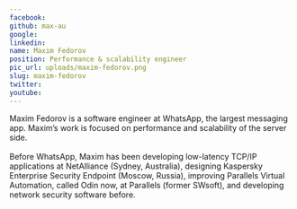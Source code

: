 ```yaml
---
facebook: 
github: max-au
google: 
linkedin: 
name: Maxim Fedorov
position: Performance & scalability engineer
pic_url: uploads/maxim-fedorov.png
slug: maxim-fedorov
twitter: 
youtube: 
---
```

<p>Maxim Fedorov is a software engineer at WhatsApp, the largest messaging app. Maxim&rsquo;s work is focused on performance and scalability of the server side.<br />
<br />
Before WhatsApp, Maxim has been developing low-latency TCP/IP applications at NetAlliance (Sydney, Australia), designing Kaspersky Enterprise Security Endpoint (Moscow, Russia), improving Parallels Virtual Automation, called Odin now, at Parallels (former SWsoft), and developing network security software before.</p>
